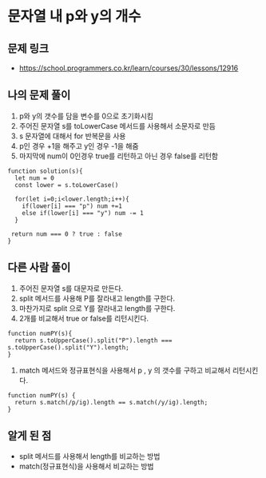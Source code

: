 # 문자열 내 p와 y의 개수

## 문제 링크

- https://school.programmers.co.kr/learn/courses/30/lessons/12916

## 나의 문제 풀이

1. p와 y의 갯수를 담을 변수를 0으로 초기화시킴
2. 주어진 문자열 s를 toLowerCase 메서드를 사용해서 소문자로 만듬
3. s 문자열에 대해서 for 반복문을 사용
4. p인 경우 +1을 해주고 y인 경우 -1을 해줌
5. 마지막에 num이 0인경우 true를 리턴하고 아닌 경우 false를 리턴함

```Js
function solution(s){
  let num = 0
  const lower = s.toLowerCase()
  
  for(let i=0;i<lower.length;i++){
    if(lower[i] === "p") num +=1
    else if(lower[i] === "y") num -= 1
  }
    
 return num === 0 ? true : false
}
```

## 다른 사람 풀이

1. 주어진 문자열 s를 대문자로 만든다.
2. split 메서드를 사용해 P를 잘라내고 length를 구한다.
3. 마찬가지로 split 으로 Y를 잘라내고 length를 구한다.
4. 2개를 비교해서 true or false를 리턴시킨다.

```Js
function numPY(s){
  return s.toUpperCase().split("P").length === s.toUpperCase().split("Y").length;
}
```

1. match 메서드와 정규표현식을 사용해서 p , y 의 갯수를 구하고 비교해서 리턴시킨다.

```Js
function numPY(s) {
  return s.match(/p/ig).length == s.match(/y/ig).length;
}
```

## 알게 된 점

- split 메서드를 사용해서 length를 비교하는 방법
- match(정규표현식)을 사용해서 비교하는 방법
